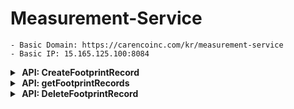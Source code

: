 # Measurement-Service

    - Basic Domain: https://carencoinc.com/kr/measurement-service
    - Basic IP: 15.165.125.100:8084


<!-- api-1-start -->
<details markdown="1">
<summary><strong>&nbsp;API: CreateFootprintRecord</strong></summary>



## Basic Information

| Method | URL                       |
|--------|---------------------------|
| POST   | `/v1/footprints/{userId}` |

### Request

#### Parameters(@PathVariable)

| Name     | Type   | Description            | Required | Remarks |
|----------|--------|------------------------|----------|---------|
| `userId` | String | User Unique identifier | Yes      |         |

#### Parameters(@RequestParam)

| Name        | Type          | Description                          | Required | Remarks |
|-------------|---------------|--------------------------------------|----------|---------|
| `timestamp` | LocalDateTime | Measurement date and time            | Yes      |         |
| `rawData`   | String        | Measured raw data                    | Yes      |         |

### Response

#### Body

| Name                      | Type          | Description                                                                      |
|---------------------------|---------------|----------------------------------------------------------------------------------|
| `message`                 | String        | The result message of the API call (e.g., plantar pressure measurement complete) |
| `data`                    | Object        | Contains data related to the user's plantar pressure                             |
| `data.id`                 | UUID          | Unique identifier (ID) for the plantar pressure record                           |
| `data.userId`             | String        | ID of the user who requested the measurement                                     |
| `data.measuredDateTime`   | LocalDateTime | The date and time when the plantar pressure measurement was taken                |
| `data.firstClassType`     | Double        | The first-ranked plantar pressure class type                                     |
| `data.firstAccuracy`      | Double        | The accuracy (similarity) of the first-ranked class type                         |
| `data.secondaryClassType` | Double        | The second-ranked plantar pressure class type                                    |
| `data.secondaryAccuracy`  | Double        | The accuracy (similarity) of the second-ranked class type                        |
| `data.thirdClassType`     | Double        | The third-ranked plantar pressure class type                                     |
| `data.thirdAccuracy`      | Double        | The accuracy (similarity) of the third-ranked class type                         |
| `data.leftFootLength`     | Double        | Length of the left foot (in millimeters)                                         |
| `data.leftFootWidth`      | Double        | Width of the left foot (in millimeters)                                          |
| `data.rightFootLength`    | Double        | Length of the right foot (in millimeters)                                        |
| `data.rightFootWidth`     | Double        | Width of the right foot (in millimeters)                                         |
| `data.footprintImageUrl`  | String        | URL of the saved plantar pressure image                                          |
| `data.weight`             | Double        | The user's weight (in kilograms)                                                 |

<details markdown=>
  <summary><strong>Example</strong></summary>

## Request

### Postman 요청

아래 버튼을 클릭하면 `Postman`에서 API 요청을 실행할 수 있습니다.

[![Run in Postman](https://run.pstmn.io/button.svg)](http://naver.com)

```bash
  curl POST 'https://carencoinc.com/kr/measurement-service/v1/footprints/{userId}?timestamp=&rawData='
```

## Response

<details>
<summary><strong>200 OK</strong></summary>

###### Body

```json
{
  "message": "Plantar pressure measurement complete",
  "data": {
    "id": "",
    "userId": "",
    "measuredDateTime": "YYYY-MM-DDThh:mm:ss",
    "firstClassType": 0.0,
    "firstAccuracy": 0.0,
    "secondaryClassType": 0.0,
    "secondaryAccuracy": 0.0,
    "thirdClassType": 0.0,
    "thirdAccuracy": 0.0,
    "leftFootLength": 0.0,
    "leftFootWidth": 0.0,
    "rightFootLength": 0.0,
    "rightFootWidth": 0.0,
    "footprintImageUrl": "",
    "weight": 0.0
  }
}
```

</details>

<details>
<summary><strong>400 BadRequest</strong></summary>

###### Body

```json
{
  "message": "Invalid request parameters",
  "error": "Error detail message"
}
```
</details>

<details>
<summary><strong>500 InternalServerError</strong></summary>

###### Body

```json
{
  "message": "Error creating footprint record",
  "error": "Error detail message"
}
```

</details>

</details>

---

</details>
<!-- api-1-end -->


<!-- api-2-start -->
<details markdown="1">
<summary><strong>&nbsp;API: getFootprintRecords</strong></summary>


## Basic Information

| Method | URL                       |
|--------|---------------------------|
| GET    | `/v1/footprints/{userId}` |

### Request

#### Parameters(@PathVariable)

| Name     | Type   | Description            | Required | Remarks |
|----------|--------|------------------------|----------|---------|
| `userId` | String | User Unique identifier | Yes      |         |

#### Parameters(@RequestParam)

| Name   | Type          | Description                                  | Required | Remarks |
|--------|---------------|----------------------------------------------|----------|---------|
| `from` | LocalDateTime | Query start date and time                    | No       |         |
| `to`   | LocalDateTime | Query end date and time                      | No       |         |
| `size` | int           | Number of records to retrieve                | No       |         |
| `page` | int           | Page number of the queried data              | No       |         |
| `sort` | String        | Sorting method (e.g., measuredDateTime, desc) | No       |         |

> ### Additional Query Logic for `getFootprintRecords`
> The `findByUserIdAndDateTimeRange` method includes logic to filter records based on various conditions. Below are the details:
>
> #### Query Conditions
>
> 1. **Both `from` and `to` parameters are provided:**
     >     - Filters records where the measurement timestamp (`measuredDateTime`) is between `fromDateTime` and `toDateTime` (inclusive).
>     - Repository method: `findByUserIdAndMeasuredDateTimeBetween`.
>
> 2. **Only `from` parameter is provided:**
     >     - Filters records where the measurement timestamp (`measuredDateTime`) is after `fromDateTime`.
>     - Repository method: `findByUserIdAndMeasuredDateTimeAfter`.
>
> 3. **Only `to` parameter is provided:**
     >     - Filters records where the measurement timestamp (`measuredDateTime`) is before `toDateTime`.
>     - Repository method: `findByUserIdAndMeasuredDateTimeBefore`.
>
> 4. **Neither `from` nor `to` parameters are provided:**
     >     - Returns all records for the given user, without date filtering.
>     - Repository method: `findByUserId`.
>
> #### Pagination and Sorting
>
> - **Pagination:**
    >     - The `page` and `size` parameters determine the pagination behavior.
>     - These are passed into the `PageRequest` object to fetch the corresponding page of records.
>
> - **Sorting:**
    >     - The `sort` parameter defines the sorting behavior. It should follow the format: `field,direction`.
            >         - `field`: The name of the field to sort by (e.g., `measuredDateTime`).
>         - `direction`: Sorting direction (`asc` for ascending, `desc` for descending). Defaults to ascending if omitted.
>     - Example values:
        >         - `measuredDateTime,desc`: Sort by `measuredDateTime` in descending order.
>         - `weight,asc`: Sort by `weight` in ascending order.
>     - **Error Handling:**
        >         - If the `sort` parameter is invalid, an `IllegalArgumentException` is thrown with a message explaining the expected format.
>
> #### Example Query Scenarios
>
> 1. **Retrieve all records for a user within a specific date range, sorted by timestamp in descending order:**
     >     - Parameters: `from=2025-01-01T00:00:00`, `to=2025-01-31T23:59:59`, `sort=measuredDateTime,desc`.
>
> 2. **Retrieve all records after a specific date:**
     >     - Parameters: `from=2025-01-01T00:00:00`, `sort=measuredDateTime,asc`.
>
> 3. **Retrieve paginated records without any date filters:**
     >     - Parameters: `page=1`, `size=10`.
>
> #### Error Handling for Invalid Sorting
>
> - If the `sort` parameter is not in the correct format (e.g., missing field or direction), the following exception will be raised:
    >   ```json
>   {
>     "message": "Invalid sort parameter. Expected format: 'field,direction'.",
>     "error": "Detailed error message explaining the issue"
>   }

### Response

#### Body

| Name                      | Type          | Description                                                                      |
|---------------------------|---------------|----------------------------------------------------------------------------------|
| `message`                 | String        | The result message of the API call (e.g., plantar pressure measurement complete) |
| `data`                    | Object        | Contains data related to the user's plantar pressure                             |
| `data.id`                 | UUID          | Unique identifier (ID) for the plantar pressure record                           |
| `data.userId`             | String        | ID of the user who requested the measurement                                     |
| `data.measuredDateTime`   | LocalDateTime | The date and time when the plantar pressure measurement was taken                |
| `data.firstClassType`     | Double        | The first-ranked plantar pressure class type                                     |
| `data.firstAccuracy`      | Double        | The accuracy (similarity) of the first-ranked class type                         |
| `data.secondaryClassType` | Double        | The second-ranked plantar pressure class type                                    |
| `data.secondaryAccuracy`  | Double        | The accuracy (similarity) of the second-ranked class type                        |
| `data.thirdClassType`     | Double        | The third-ranked plantar pressure class type                                     |
| `data.thirdAccuracy`      | Double        | The accuracy (similarity) of the third-ranked class type                         |
| `data.leftFootLength`     | Double        | Length of the left foot (in millimeters)                                         |
| `data.leftFootWidth`      | Double        | Width of the left foot (in millimeters)                                          |
| `data.rightFootLength`    | Double        | Length of the right foot (in millimeters)                                        |
| `data.rightFootWidth`     | Double        | Width of the right foot (in millimeters)                                         |
| `data.footprintImageUrl`  | String        | URL of the saved plantar pressure image                                          |
| `data.weight`             | Double        | The user's weight (in kilograms)                                                 |


<details markdown=>
  <summary><strong>Example</strong></summary>

## Request

### Postman 요청

아래 버튼을 클릭하면 `Postman`에서 API 요청을 실행할 수 있습니다.

[![Run in Postman](https://run.pstmn.io/button.svg)](http://naver.com)


```bash
  curl GET 'https://carencoinc.com/kr/measurement-service/v1/footprints/{userId}'
```

## Response

<details>
<summary><strong>200 OK</strong></summary>

###### Body

```json
{
  "message": "Plantar pressure records retrieved",
  "data": [
    {
      "id": "",
      "userId": "",
      "measuredDateTime": "YYYY-MM-DDThh:mm:ss",
      "firstClassType": 0.0,
      "firstAccuracy": 0.0,
      "secondaryClassType": 0.0,
      "secondaryAccuracy": 0.0,
      "thirdClassType": 0.0,
      "thirdAccuracy": 0.0,
      "leftFootLength": 0.0,
      "leftFootWidth": 0.0,
      "rightFootLength": 0.0,
      "rightFootWidth": 0.0,
      "footprintImageUrl": "",
      "weight": 0.0
    },
    {
      "id": "",
      "userId": "",
      "measuredDateTime": "YYYY-MM-DDThh:mm:ss",
      "firstClassType": 0.0,
      "firstAccuracy": 0.0,
      "secondaryClassType": 0.0,
      "secondaryAccuracy": 0.0,
      "thirdClassType": 0.0,
      "thirdAccuracy": 0.0,
      "leftFootLength": 0.0,
      "leftFootWidth": 0.0,
      "rightFootLength": 0.0,
      "rightFootWidth": 0.0,
      "footprintImageUrl": "",
      "weight": 0.0
    }
  ]
}
```

</details>

<details>
<summary><strong>400 BadRequest</strong></summary>
###### Body

```json
{
  "message": "Invalid request parameters",
  "error": "Error detail message"
}
```

</details>

<details>
<summary><strong>500 InternalServerError</strong></summary>

###### Body

```json
{
  "message": "Error retrieving footprint records",
  "error" : "Error detail message"
}
```

</details>

</details>

---

</details>
<!-- api-2-end -->


<!-- api-3-start -->
<details markdown="1">
<summary><strong>&nbsp;API: DeleteFootprintRecord</strong></summary>

## Basic Information

| Method | URL                   |
|--------|-----------------------|
| POST   | `/v1/footprints/{id}` |

### Request

#### Parameters(@PathVariable)

| Name | Type | Description                       | Required | Remarks |
|------|------|-----------------------------------|----------|---------|
| `id` | UUID | FootprintRecord Unique identifier | Yes      |         |

### Response

#### Body

| Name                      | Type          | Description                                                                |
|---------------------------|---------------|----------------------------------------------------------------------------|
| `message`                 | String        | The result message of the API call (e.g., plantar pressure record deleted) |

<details markdown=>
  <summary><strong>Example</strong></summary>

## Request

### Postman 요청

아래 버튼을 클릭하면 `Postman`에서 API 요청을 실행할 수 있습니다.

[![Run in Postman](https://run.pstmn.io/button.svg)](http://naver.com)

```bash
  curl DELETE 'https://carencoinc.com/kr/measurement-service/v1/footprints/{id}
```

## Response

<details>
<summary><strong>200 OK</strong></summary>

###### Body

```json
{
  "message": "Plantar pressure record deleted"
}
```

</details>

<details>
<summary><strong>400 BadRequest</strong></summary>

###### Body

```json
{
  "message": "Invalid request parameters",
  "error": "Error detail message"
}
```

</details>

<details>
<summary><strong>500 InternalServerError</strong></summary>

###### Body

```json
{
  "message": "Error deleting footprint record",
  "error": "Error detail message"
}
```

</details>

</details>

---

</details>
<!-- api-1-end -->